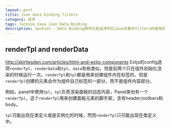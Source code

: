 ```yaml
---
layout: post
title: Json data binding filters
category: 技术
tags: Jackson Java Json Data-Binding 
description: Jackson - Data Binding序列化和反序列化Java对象中filters的使用实例
---
```


## renderTpl and renderData

http://skirtlesden.com/articles/html-and-extjs-components
Extjs的config选项`renderTpl`、`renderData`和`tpl`、`data`有些类似，但是前两个只在组件初始化渲染的时候运行一次。`renderTpl`和`tpl`都是用来创建组件内在标签的，但是`renderTpl`创建的元素会作为组件自己标签的一部分，而不是组件内容部分。

例如，panel中使用`tpl`，`tpl`负责渲染面板的动态内容，Panel类也有一个`renderTpl`，这个`renderTpl`用来创建面板元素的脚手架，含有header,toolbars和body。

`tpl`可能出现在类定义或是实例化的时候，然而`renderTpl`只可能出现在类定义中。